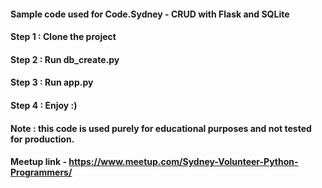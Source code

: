 #### Sample code used for Code.Sydney - CRUD with Flask and SQLite

#### Step 1 : Clone the project
#### Step 2 : Run db_create.py
#### Step 3 : Run app.py
#### Step 4 : Enjoy :)

#### Note : this code is used purely for educational purposes and not tested for production.
#### Meetup link - https://www.meetup.com/Sydney-Volunteer-Python-Programmers/

